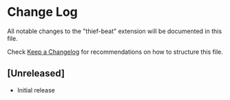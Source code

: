 # Change Log

All notable changes to the "thief-beat" extension will be documented in this file.

Check [Keep a Changelog](http://keepachangelog.com/) for recommendations on how to structure this file.

## [Unreleased]

- Initial release